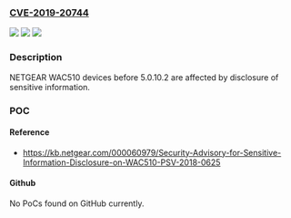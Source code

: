 ### [CVE-2019-20744](https://cve.mitre.org/cgi-bin/cvename.cgi?name=CVE-2019-20744)
![](https://img.shields.io/static/v1?label=Product&message=n%2Fa&color=blue)
![](https://img.shields.io/static/v1?label=Version&message=n%2Fa&color=blue)
![](https://img.shields.io/static/v1?label=Vulnerability&message=n%2Fa&color=brighgreen)

### Description

NETGEAR WAC510 devices before 5.0.10.2 are affected by disclosure of sensitive information.

### POC

#### Reference
- https://kb.netgear.com/000060979/Security-Advisory-for-Sensitive-Information-Disclosure-on-WAC510-PSV-2018-0625

#### Github
No PoCs found on GitHub currently.

